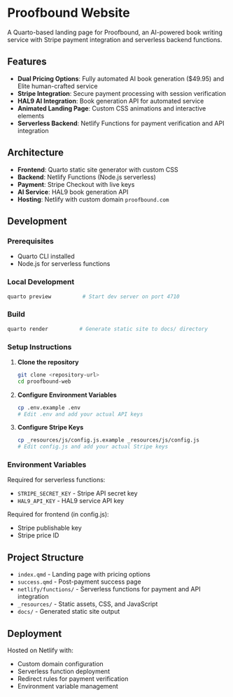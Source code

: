 # Proofbound Website

A Quarto-based landing page for Proofbound, an AI-powered book writing service with Stripe payment integration and serverless backend functions.

## Features

- **Dual Pricing Options**: Fully automated AI book generation ($49.95) and Elite human-crafted service
- **Stripe Integration**: Secure payment processing with session verification
- **HAL9 AI Integration**: Book generation API for automated service
- **Animated Landing Page**: Custom CSS animations and interactive elements
- **Serverless Backend**: Netlify Functions for payment verification and API integration

## Architecture

- **Frontend**: Quarto static site generator with custom CSS
- **Backend**: Netlify Functions (Node.js serverless)
- **Payment**: Stripe Checkout with live keys
- **AI Service**: HAL9 book generation API
- **Hosting**: Netlify with custom domain `proofbound.com`

## Development

### Prerequisites
- Quarto CLI installed
- Node.js for serverless functions

### Local Development
```bash
quarto preview          # Start dev server on port 4710
```

### Build
```bash
quarto render          # Generate static site to docs/ directory
```

### Setup Instructions

1. **Clone the repository**
   ```bash
   git clone <repository-url>
   cd proofbound-web
   ```

2. **Configure Environment Variables**
   ```bash
   cp .env.example .env
   # Edit .env and add your actual API keys
   ```

3. **Configure Stripe Keys**
   ```bash
   cp _resources/js/config.js.example _resources/js/config.js
   # Edit config.js and add your actual Stripe keys
   ```

### Environment Variables
Required for serverless functions:
- `STRIPE_SECRET_KEY` - Stripe API secret key
- `HAL9_API_KEY` - HAL9 service API key

Required for frontend (in config.js):
- Stripe publishable key
- Stripe price ID

## Project Structure

- `index.qmd` - Landing page with pricing options
- `success.qmd` - Post-payment success page
- `netlify/functions/` - Serverless functions for payment and API integration
- `_resources/` - Static assets, CSS, and JavaScript
- `docs/` - Generated static site output

## Deployment

Hosted on Netlify with:
- Custom domain configuration
- Serverless function deployment
- Redirect rules for payment verification
- Environment variable management
